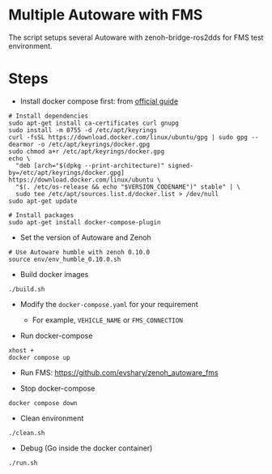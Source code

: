 # Multiple Autoware with FMS

The script setups several Autoware with zenoh-bridge-ros2dds for FMS test environment.

# Steps

* Install docker compose first: from [official guide](https://docs.docker.com/compose/install/linux/#install-using-the-repository)

```shell
# Install dependencies
sudo apt-get install ca-certificates curl gnupg
sudo install -m 0755 -d /etc/apt/keyrings
curl -fsSL https://download.docker.com/linux/ubuntu/gpg | sudo gpg --dearmor -o /etc/apt/keyrings/docker.gpg
sudo chmod a+r /etc/apt/keyrings/docker.gpg
echo \
  "deb [arch="$(dpkg --print-architecture)" signed-by=/etc/apt/keyrings/docker.gpg] https://download.docker.com/linux/ubuntu \
  "$(. /etc/os-release && echo "$VERSION_CODENAME")" stable" | \
  sudo tee /etc/apt/sources.list.d/docker.list > /dev/null
sudo apt-get update

# Install packages
sudo apt-get install docker-compose-plugin
```

* Set the version of Autoware and Zenoh

```shell
# Use Autoware humble with zenoh 0.10.0
source env/env_humble_0.10.0.sh
```

* Build docker images

```shell
./build.sh
```

* Modify the `docker-compose.yaml` for your requirement
  - For example, `VEHICLE_NAME` or `FMS_CONNECTION`

* Run docker-compose

```shell
xhost +
docker compose up
```

* Run FMS: https://github.com/evshary/zenoh_autoware_fms

* Stop docker-compose

```shell
docker compose down
```

* Clean environment

```shell
./clean.sh
```

* Debug (Go inside the docker container)

```shell
./run.sh
```

